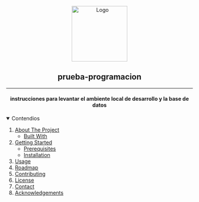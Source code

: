 



<p align = "center"> <img align = "center" src="https://static.vecteezy.com/system/resources/previews/000/423/990/original/vector-document-in-folder-icon.jpg" alt="Logo" width="150" height="150">
</p>
<h2  align="center">prueba-programacion</h2>
<hr>
 <h4 align = "center">instrucciones para levantar el ambiente local de desarrollo y la base de datos</h4>
    
<details open="open">
  <summary>Contendios</summary>
  <ol>
    <li>
      <a href="#about-the-project">About The Project</a>
      <ul>
        <li><a href="#built-with">Built With</a></li>
      </ul>
    </li>
    <li>
      <a href="#getting-started">Getting Started</a>
      <ul>
        <li><a href="#prerequisites">Prerequisites</a></li>
        <li><a href="#installation">Installation</a></li>
      </ul>
    </li>
    <li><a href="#usage">Usage</a></li>
    <li><a href="#roadmap">Roadmap</a></li>
    <li><a href="#contributing">Contributing</a></li>
    <li><a href="#license">License</a></li>
    <li><a href="#contact">Contact</a></li>
    <li><a href="#acknowledgements">Acknowledgements</a></li>
  </ol>
</details>
